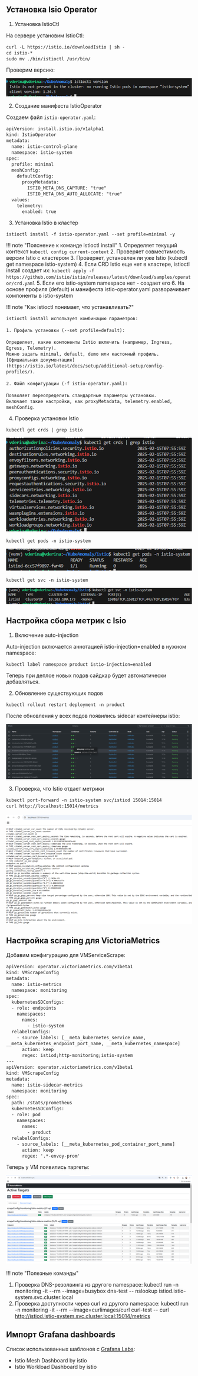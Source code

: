 ## Установка Isio Operator

1. Установка IstioCtl

На сервере установим IstioCtl:

```
curl -L https://istio.io/downloadIstio | sh -
cd istio-*
sudo mv ./bin/istioctl /usr/bin/
```

Проверим версию:

![alt text](images/image-3-1.png)

2. Создание манифеста IstioOperator

Создаем файл `istio-operator.yaml`:

```
apiVersion: install.istio.io/v1alpha1
kind: IstioOperator
metadata:
  name: istio-control-plane
  namespace: istio-system
spec:
  profile: minimal
  meshConfig:
    defaultConfig:
      proxyMetadata:
        ISTIO_META_DNS_CAPTURE: "true"
        ISTIO_META_DNS_AUTO_ALLOCATE: "true"
  values:
    telemetry:
      enabled: true
```

3. Установка Istio в кластер

```
istioctl install -f istio-operator.yaml --set profile=minimal -y
```

!!! note "Пояснение к команде istioctl install"
    1. Определяет текущий контекст `kubectl config current-context`
    2. Проверяет совместимость версии Istio с кластером
    3. Проверяет, установлен ли уже Istio (kubectl get namespace istio-system)
    4. Если CRD Istio еще нет в кластере, istioctl install создает их: `kubectl apply -f https://github.com/istio/istio/releases/latest/download/samples/operator/crd.yaml`
    5. Если его istio-system namespace нет - создает его
    6. На основе профиля (default) и манифеста istio-operator.yaml разворачивает компоненты в istio-system


!!! note "Как istioctl понимает, что устанавливать?"

    istioctl install использует комбинацию параметров:

    1. Профиль установки (--set profile=default):

    Определяет, какие компоненты Istio включить (например, Ingress, Egress, Telemetry).
    Можно задать minimal, default, demo или кастомный профиль. [Официальная документация](https://istio.io/latest/docs/setup/additional-setup/config-profiles/). 

    2. Файл конфигурации (-f istio-operator.yaml):

    Позволяет переопределить стандартные параметры установки.
    Включает такие настройки, как proxyMetadata, telemetry.enabled, meshConfig.

4. Проверка установки Istio

```
kubectl get crds | grep istio
```

![alt text](image-5.png)

```
kubectl get pods -n istio-system
```

![alt text](image-6.png)

```
kubectl get svc -n istio-system
```

![alt text](image-7.png)

## Настройка сбора метрик с Isio

1. Включение auto-injection

Auto-injection включается аннотацией istio-injection=enabled в нужном namespace:

```
kubectl label namespace product istio-injection=enabled
```

Теперь при деплое новых подов сайдкар будет автоматически добавляться. 

2. Обновление существующих подов

```
kubectl rollout restart deployment -n product
```

После обновления у всех подов появились sidecar контейнеры istio:

![alt text](image-8.png)

3. Проверка, что Istio отдает метрики

```
kubectl port-forward -n istio-system svc/istiod 15014:15014
curl http://localhost:15014/metrics
```

![alt text](image-9.png)

## Настройка scraping для VictoriaMetrics

Добавим конфигурацию для VMServiceScrape:

```
apiVersion: operator.victoriametrics.com/v1beta1
kind: VMScrapeConfig
metadata:
  name: istio-metrics
  namespace: monitoring
spec:
  kubernetesSDConfigs:
  - role: endpoints
    namespaces:
      names:
        - istio-system
  relabelConfigs:
    - source_labels: [__meta_kubernetes_service_name, __meta_kubernetes_endpoint_port_name, __meta_kubernetes_namespace]
      action: keep
      regex: istiod;http-monitoring;istio-system
---
apiVersion: operator.victoriametrics.com/v1beta1
kind: VMScrapeConfig
metadata:
  name: istio-sidecar-metrics
  namespace: monitoring
spec:
  path: /stats/prometheus
  kubernetesSDConfigs:
  - role: pod
    namespaces:
      names:
        - product
  relabelConfigs:
    - source_labels: [__meta_kubernetes_pod_container_port_name]
      action: keep
      regex: '.*-envoy-prom'
```

Теперь у VM появились таргеты:

![alt text](image-10.png)

!!! note "Полезные команды"
  1. Проверка DNS-резолвинга из другого namespace:
  kubectl run -n monitoring -it --rm --image=busybox dns-test -- nslookup istiod.istio-system.svc.cluster.local
  2. Проверка доступности через curl из другого namespace:
  kubectl run -n monitoring -it --rm --image=curlimages/curl curl-test -- curl http://istiod.istio-system.svc.cluster.local:15014/metrics

## Импорт Grafana dashboards

Список использованных шаблонов с [Grafana Labs](https://grafana.com/orgs/istio/dashboards):
- Istio Mesh Dashboard by istio
- Istio Workload Dashboard by istio

